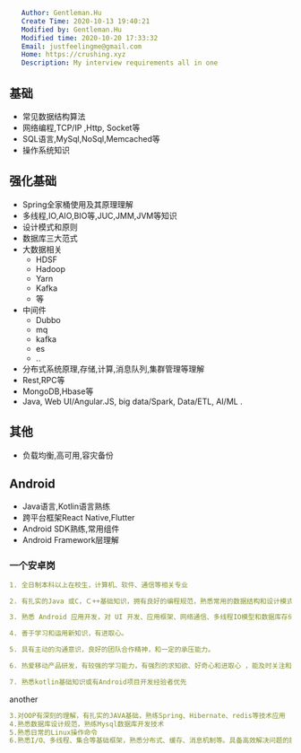 ```yaml
   Author: Gentleman.Hu
   Create Time: 2020-10-13 19:40:21
   Modified by: Gentleman.Hu
   Modified time: 2020-10-20 17:33:32
   Email: justfeelingme@gmail.com
   Home: https://crushing.xyz
   Description: My interview requirements all in one
 ```


## 基础

- 常见数据结构算法
- 网络编程,TCP/IP ,Http, Socket等
- SQL语言,MySql,NoSql,Memcached等
- 操作系统知识

## 强化基础

- Spring全家桶使用及其原理理解
- 多线程,IO,AIO,BIO等,JUC,JMM,JVM等知识
- 设计模式和原则
- 数据库三大范式
- 大数据相关
  - HDSF
  - Hadoop
  - Yarn
  - Kafka
  - 等
- 中间件
  - Dubbo
  - mq
  - kafka
  - es
  - ..
- 分布式系统原理,存储,计算,消息队列,集群管理等理解
- Rest,RPC等
- MongoDB,Hbase等
- Java, Web UI/Angular.JS, big data/Spark, Data/ETL, AI/ML .
  
## 其他

- 负载均衡,高可用,容灾备份

## Android

- Java语言,Kotlin语言熟练
- 跨平台框架React Native,Flutter
- Android SDK熟练,常用组件
- Android Framework层理解

### 一个安卓岗

```yaml
1. 全日制本科以上在校生，计算机、软件、通信等相关专业

2. 有扎实的Java 或C，Ｃ++基础知识，拥有良好的编程规范，熟悉常用的数据结构和设计模式

3. 熟悉 Android 应用开发，对 UI 开发、应用框架、网络通信、多线程IO模型和数据库存储等有较深了解

4. 善于学习和运用新知识，有进取心。

5. 具有主动的沟通意识，良好的团队合作精神，和一定的承压能力。

6. 热爱移动产品研发，有较强的学习能力，有强烈的求知欲、好奇心和进取心 ，能及时关注和学习业界最新的移动开发技术

7. 熟悉kotlin基础知识或有Android项目开发经验者优先
```

another 

```yaml
3.对OOP有深刻的理解，有扎实的JAVA基础，熟练Spring、Hibernate、redis等技术应用
4.熟悉数据库设计规范，熟练Mysql数据库开发技术
5.熟悉日常的Linux操作命令
6.熟悉I/O、多线程、集合等基础框架，熟悉分布式、缓存、消息机制等。具备高效解决问题的能力
```